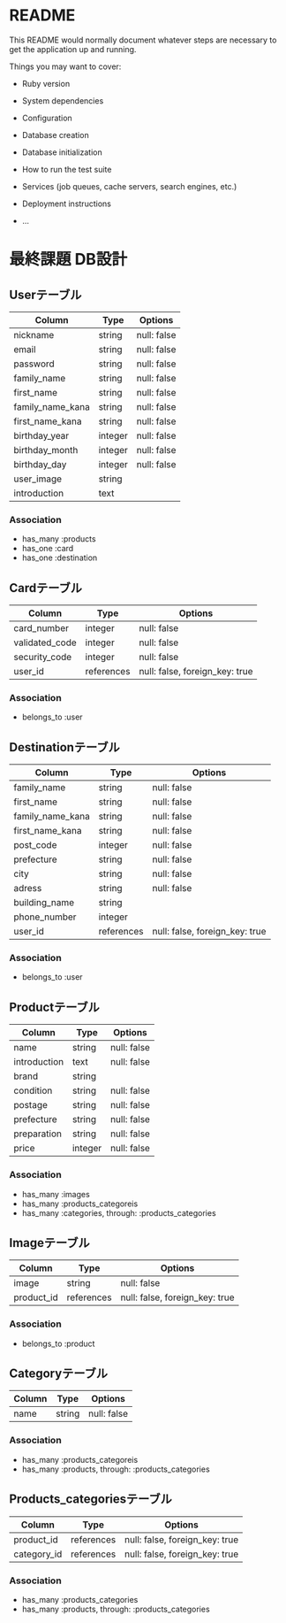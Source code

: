 # README

This README would normally document whatever steps are necessary to get the
application up and running.

Things you may want to cover:

* Ruby version

* System dependencies

* Configuration

* Database creation

* Database initialization

* How to run the test suite

* Services (job queues, cache servers, search engines, etc.)

* Deployment instructions

* ...

# 最終課題 DB設計

## Userテーブル

|Column|Type|Options|
|------|----|-------|
|nickname|string|null: false|
|email|string|null: false|
|password|string|null: false|
|family_name|string|null: false|
|first_name|string|null: false|
|family_name_kana|string|null: false|
|first_name_kana|string|null: false|
|birthday_year|integer|null: false|
|birthday_month|integer|null: false|
|birthday_day|integer|null: false|
|user_image|string||
|introduction|text||

### Association

- has_many :products
- has_one :card
- has_one :destination

## Cardテーブル

|Column|Type|Options|
|------|----|-------|
|card_number|integer|null: false|
|validated_code|integer|null: false|
|security_code|integer|null: false|
|user_id|references|null: false, foreign_key: true|

### Association

- belongs_to :user

## Destinationテーブル

|Column|Type|Options|
|------|----|-------|
|family_name|string|null: false|
|first_name|string|null: false|
|family_name_kana|string|null: false|
|first_name_kana|string|null: false|
|post_code|integer|null: false|
|prefecture|string|null: false|
|city|string|null: false|
|adress|string|null: false|
|building_name|string||
|phone_number|integer||
|user_id|references|null: false, foreign_key: true|

### Association

- belongs_to :user

## Productテーブル

|Column|Type|Options|
|------|----|-------|
|name|string|null: false|
|introduction|text|null: false|
|brand|string||
|condition|string|null: false|
|postage|string|null: false|
|prefecture|string|null: false|
|preparation|string|null: false|
|price|integer|null: false|

### Association

- has_many :images
- has_many :products_categoreis
- has_many :categories, through: :products_categories


## Imageテーブル

|Column|Type|Options|
|------|----|-------|
|image|string|null: false|
|product_id|references|null: false, foreign_key: true|

### Association

- belongs_to :product

## Categoryテーブル

|Column|Type|Options|
|------|----|-------|
|name|string|null: false|

### Association

- has_many :products_categoreis
- has_many :products, through: :products_categories

##  Products_categoriesテーブル

|Column|Type|Options|
|------|----|-------|
|product_id|references|null: false, foreign_key: true|
|category_id|references|null: false, foreign_key: true|

### Association

- has_many :products_categories
- has_many :products, through: :products_categories